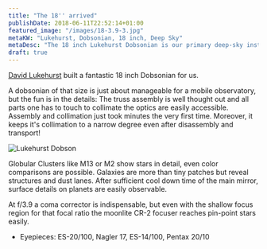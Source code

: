 ```yaml
---
title: "The 18'' arrived"
publishDate: 2018-06-11T22:52:14+01:00
featured_image: "/images/18-3.9-3.jpg"
metaKW: "Lukehurst, Dobsonian, 18 inch, Deep Sky"
metaDesc: "The 18 inch Lukehurst Dobsonian is our primary deep-sky instrument"
draft: true
---
```


[David Lukehurst](http://www.dobsonians.co.uk/) built a fantastic 18 inch Dobsonian for us.

A dobsonian of that size is just about manageable for a mobile observatory, but the fun is in the details:
The truss assembly is well thought out and all parts one has to touch to collimate the optics are easily accessible.
Assembly and collimation just took minutes the very first time. Moreover, it keeps it's collimation to a narrow degree even after disassembly and transport!

<!--more-->
![Lukehurst Dobson](../../images/18-3.9-1.jpg)

Globular Clusters like M13 or M2 show stars in detail, even color comparisons are possible. Galaxies are more than tiny patches but reveal structures and dust lanes.
After sufficient cool down time of the main mirror, surface details on planets are easily observable.


At f/3.9 a coma corrector is indispensable, but even with the shallow focus region for that focal ratio the moonlite CR-2 focuser reaches pin-point stars easily.
- Eyepieces: ES-20/100, Nagler 17, ES-14/100, Pentax 20/10
